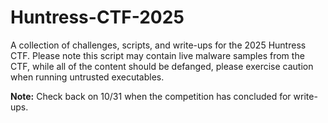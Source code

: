 # Huntress-CTF-2025
A collection of challenges, scripts, and write-ups for the 2025 Huntress CTF. Please note this script may contain live malware samples from the CTF, while all of the content should be defanged, please exercise caution when running untrusted executables.

**Note:** Check back on 10/31 when the competition has concluded for write-ups.
